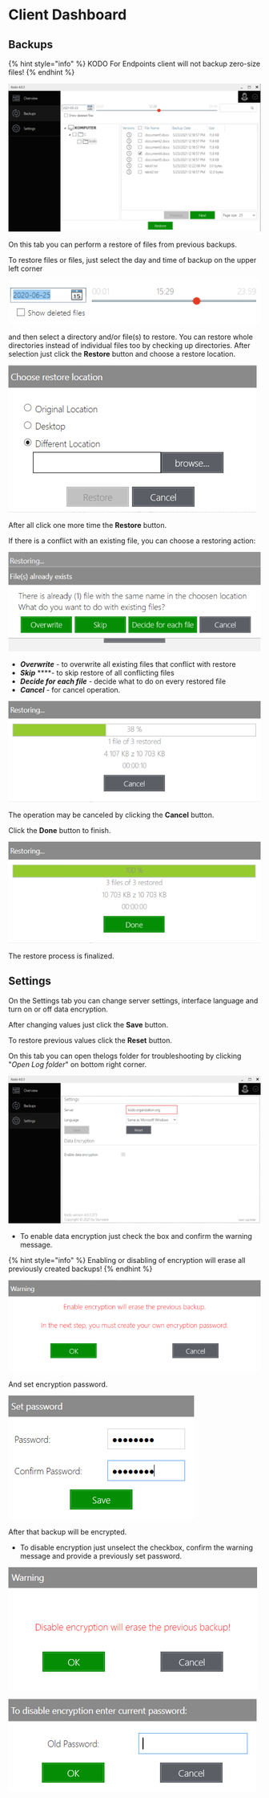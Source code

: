 # Client Dashboard

## Backups

{% hint style="info" %}
KODO For Endpoints client will not backup zero-size files!
{% endhint %}

![](../../../.gitbook/assets/restore1.png)

On this tab you can perform a restore of files from previous backups.

To restore files or files, just select the day and time of backup on the upper left corner

![](../../../.gitbook/assets/callendarclient.png)

and then select a directory and/or file\(s\) to restore. You can restore whole directories instead of individual files too by checking up directories. After selection just click the **Restore** button and choose a restore location.

![](../../../.gitbook/assets/restoredestination.png)

After all click one more time the **Restore** button.

If there is a conflict with an existing file, you can choose a restoring action:

![](../../../.gitbook/assets/actionrestore.png)

* _**Overwrite**_ - to overwrite all existing files that conflict with restore
* _**Skip**_ ****- to skip restore of all conflicting files
* _**Decide for each file**_ - decide what to do on every restored file
* _**Cancel**_ - for cancel operation.

![](../../../.gitbook/assets/restoring.png)

The operation may be canceled by clicking the **Cancel** button.

Click the **Done** button to finish.

![](../../../.gitbook/assets/done.png)

The restore process is finalized.

## Settings

On the Settings tab you can change server settings, interface language and turn on or off data encryption.

After changing values just click the **Save** button.

To restore previous values click the **Reset** button.

On this tab you can open thelogs folder for troubleshooting by clicking "_Open Log folder_" on bottom right corner.

![](../../../.gitbook/assets/kodosettings.png)

* To enable data encryption just check the box and confirm the warning message.

{% hint style="info" %}
Enabling or disabling of encryption will erase all previously created backups!
{% endhint %}

![](../../../.gitbook/assets/encrwarning.PNG)

And set encryption password.

![](../../../.gitbook/assets/encryptpass.PNG)

After that backup will be encrypted.

* To disable encryption just unselect the checkbox, confirm the warning message and provide a previously set password.

![](../../../.gitbook/assets/decryptwarn.PNG)

![](../../../.gitbook/assets/decryptpass.PNG)

